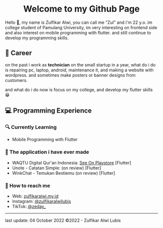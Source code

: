 
<!-- [![Anurag's GitHub stats](https://github-readme-stats.vercel.app/api?username=bakteribaik&show_icons=true&theme=radical)](https://github.com/anuraghazra/github-readme-stats) -->
<div align="center"><h1>Welcome to my Github Page</h1></div>

Hello 👋, my name is Zulfikar Alwi, you can call me "Zul" and i'm 22 y.o. im college student of Pamulang University, im very interesting on frontend side and also interest on mobile programming with flutter. and still continue to develop my programming skills.

<h2>💼 Career</h2>
  
on the past i work as <b>technician</b> on the small startup in a year, what do i do is repairing pc, laptop, android, maintenance it, and making a website with wordpress. and sometimes make posters or banner designs from customers.

and what do i do now is focus on my college, and develop my flutter skills 😁

<h2>💻 Programming Experience
<h3>🔍 Currently Learning</h3>
<ul>
  <li> Mobile Programming with Flutter
</ul>

<h3>📌 The application i have ever made</h3>
<ul>
  <li> WAQTU Digital Qur'an Indonesia: <a href="https://play.google.com/store/apps/details?id=com.waqtuindonesia">See On Playstore</a> [Flutter]</li>
  <li> Unote - Catatan Simple: (on review) [Flutter]</li>
  <li> WinkChat - Temukan Bestiemu (on review) [Flutter]</li>
</ul>

<h3>🚀 How to reach me</h3>
<ul>
  <li>Web: <a href="https://zulfikaralwi.my.id">zulfikaralwi.my.id</a></li>
  <li>Instagram: <a href="https://instagram.com/zulfikaralwilubis/">@zulfikaralwilubis</a></li>
  <li>TikTok: <a href="https://tiktok.com/zeday_">@zeday_</a></li>
</ul>



<hr>
last update: 04 October 2022
©2022 - Zulfikar Alwi Lubis
